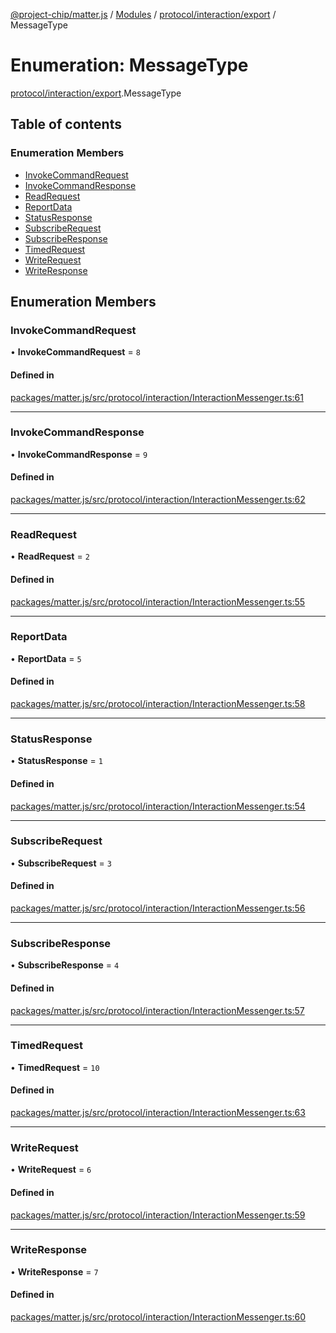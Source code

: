 [@project-chip/matter.js](../README.md) / [Modules](../modules.md) / [protocol/interaction/export](../modules/protocol_interaction_export.md) / MessageType

# Enumeration: MessageType

[protocol/interaction/export](../modules/protocol_interaction_export.md).MessageType

## Table of contents

### Enumeration Members

- [InvokeCommandRequest](protocol_interaction_export.MessageType.md#invokecommandrequest)
- [InvokeCommandResponse](protocol_interaction_export.MessageType.md#invokecommandresponse)
- [ReadRequest](protocol_interaction_export.MessageType.md#readrequest)
- [ReportData](protocol_interaction_export.MessageType.md#reportdata)
- [StatusResponse](protocol_interaction_export.MessageType.md#statusresponse)
- [SubscribeRequest](protocol_interaction_export.MessageType.md#subscriberequest)
- [SubscribeResponse](protocol_interaction_export.MessageType.md#subscriberesponse)
- [TimedRequest](protocol_interaction_export.MessageType.md#timedrequest)
- [WriteRequest](protocol_interaction_export.MessageType.md#writerequest)
- [WriteResponse](protocol_interaction_export.MessageType.md#writeresponse)

## Enumeration Members

### InvokeCommandRequest

• **InvokeCommandRequest** = ``8``

#### Defined in

[packages/matter.js/src/protocol/interaction/InteractionMessenger.ts:61](https://github.com/project-chip/matter.js/blob/558e12c94a201592c28c7bc0743705360b3e5ca6/packages/matter.js/src/protocol/interaction/InteractionMessenger.ts#L61)

___

### InvokeCommandResponse

• **InvokeCommandResponse** = ``9``

#### Defined in

[packages/matter.js/src/protocol/interaction/InteractionMessenger.ts:62](https://github.com/project-chip/matter.js/blob/558e12c94a201592c28c7bc0743705360b3e5ca6/packages/matter.js/src/protocol/interaction/InteractionMessenger.ts#L62)

___

### ReadRequest

• **ReadRequest** = ``2``

#### Defined in

[packages/matter.js/src/protocol/interaction/InteractionMessenger.ts:55](https://github.com/project-chip/matter.js/blob/558e12c94a201592c28c7bc0743705360b3e5ca6/packages/matter.js/src/protocol/interaction/InteractionMessenger.ts#L55)

___

### ReportData

• **ReportData** = ``5``

#### Defined in

[packages/matter.js/src/protocol/interaction/InteractionMessenger.ts:58](https://github.com/project-chip/matter.js/blob/558e12c94a201592c28c7bc0743705360b3e5ca6/packages/matter.js/src/protocol/interaction/InteractionMessenger.ts#L58)

___

### StatusResponse

• **StatusResponse** = ``1``

#### Defined in

[packages/matter.js/src/protocol/interaction/InteractionMessenger.ts:54](https://github.com/project-chip/matter.js/blob/558e12c94a201592c28c7bc0743705360b3e5ca6/packages/matter.js/src/protocol/interaction/InteractionMessenger.ts#L54)

___

### SubscribeRequest

• **SubscribeRequest** = ``3``

#### Defined in

[packages/matter.js/src/protocol/interaction/InteractionMessenger.ts:56](https://github.com/project-chip/matter.js/blob/558e12c94a201592c28c7bc0743705360b3e5ca6/packages/matter.js/src/protocol/interaction/InteractionMessenger.ts#L56)

___

### SubscribeResponse

• **SubscribeResponse** = ``4``

#### Defined in

[packages/matter.js/src/protocol/interaction/InteractionMessenger.ts:57](https://github.com/project-chip/matter.js/blob/558e12c94a201592c28c7bc0743705360b3e5ca6/packages/matter.js/src/protocol/interaction/InteractionMessenger.ts#L57)

___

### TimedRequest

• **TimedRequest** = ``10``

#### Defined in

[packages/matter.js/src/protocol/interaction/InteractionMessenger.ts:63](https://github.com/project-chip/matter.js/blob/558e12c94a201592c28c7bc0743705360b3e5ca6/packages/matter.js/src/protocol/interaction/InteractionMessenger.ts#L63)

___

### WriteRequest

• **WriteRequest** = ``6``

#### Defined in

[packages/matter.js/src/protocol/interaction/InteractionMessenger.ts:59](https://github.com/project-chip/matter.js/blob/558e12c94a201592c28c7bc0743705360b3e5ca6/packages/matter.js/src/protocol/interaction/InteractionMessenger.ts#L59)

___

### WriteResponse

• **WriteResponse** = ``7``

#### Defined in

[packages/matter.js/src/protocol/interaction/InteractionMessenger.ts:60](https://github.com/project-chip/matter.js/blob/558e12c94a201592c28c7bc0743705360b3e5ca6/packages/matter.js/src/protocol/interaction/InteractionMessenger.ts#L60)
